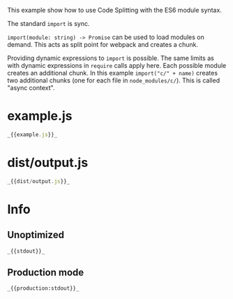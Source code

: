 This example show how to use Code Splitting with the ES6 module syntax.

The standard `import` is sync.

`import(module: string) -> Promise` can be used to load modules on demand. This acts as split point for webpack and creates a chunk.

Providing dynamic expressions to `import` is possible. The same limits as with dynamic expressions in `require` calls apply here. Each possible module creates an additional chunk. In this example `import("c/" + name)` creates two additional chunks (one for each file in `node_modules/c/`). This is called "async context".

# example.js

```javascript
_{{example.js}}_
```

# dist/output.js

```javascript
_{{dist/output.js}}_
```

# Info

## Unoptimized

```
_{{stdout}}_
```

## Production mode

```
_{{production:stdout}}_
```
